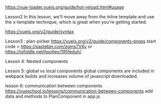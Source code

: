 https://vue-loader.vuejs.org/guide/hot-reload.html#usage

Lesson2
In this lesson, we'll move away from the inline template and use the x-template technique, which is great when you're getting started.

https://vuejs.org/v2/guide/syntax

Lesson3 : plan-picker
https://vuejs.org/v2/guide/components-props
start code = https://pastebin.com/zgms7V4y or https://jsfiddle.net/hootlex/195feduh/

Lesson 4: Nested components

Lesson 5: global vs local components
global components are included in webpack builds and increases volume of javascript downloaded.

lesson 6: communication between components
https://vueschool.io/lessons/communication-between-components
add data and methods to PlanComponent in app.js
